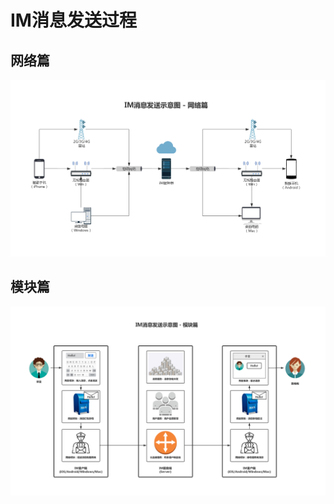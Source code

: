 # IM消息发送过程

## 网络篇

![](im_msg_life_cycle_network.png)

## 模块篇

![](im_msg_life_cycle_modules.png)


